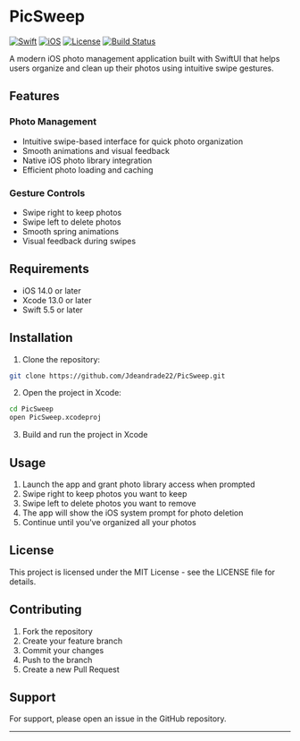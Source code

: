 # PicSweep

[![Swift](https://img.shields.io/badge/Swift-5.5-orange.svg)](https://swift.org)
[![iOS](https://img.shields.io/badge/iOS-14.0+-blue.svg)](https://developer.apple.com/ios/)
[![License](https://img.shields.io/badge/License-MIT-green.svg)](LICENSE)
[![Build Status](https://github.com/Jdeandrade22/PicSweep/workflows/Swift/badge.svg)](https://github.com/Jdeandrade22/PicSweep/actions)

A modern iOS photo management application built with SwiftUI that helps users organize and clean up their photos using intuitive swipe gestures.

## Features

### Photo Management
* Intuitive swipe-based interface for quick photo organization
* Smooth animations and visual feedback
* Native iOS photo library integration
* Efficient photo loading and caching

### Gesture Controls
* Swipe right to keep photos
* Swipe left to delete photos
* Smooth spring animations
* Visual feedback during swipes

## Requirements
* iOS 14.0 or later
* Xcode 13.0 or later
* Swift 5.5 or later

## Installation

1. Clone the repository:
```bash
git clone https://github.com/Jdeandrade22/PicSweep.git
```

2. Open the project in Xcode:
```bash
cd PicSweep
open PicSweep.xcodeproj
```

3. Build and run the project in Xcode

## Usage

1. Launch the app and grant photo library access when prompted
2. Swipe right to keep photos you want to keep
3. Swipe left to delete photos you want to remove
4. The app will show the iOS system prompt for photo deletion
5. Continue until you've organized all your photos

## License

This project is licensed under the MIT License - see the LICENSE file for details.

## Contributing

1. Fork the repository
2. Create your feature branch
3. Commit your changes
4. Push to the branch
5. Create a new Pull Request

## Support

For support, please open an issue in the GitHub repository.

---


